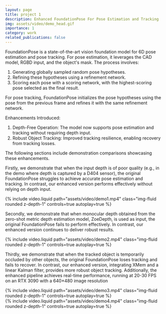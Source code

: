 ```yaml
---
layout: page
title: project 1
description: Enhanced FoundationPose For Pose Estimation and Tracking
img: assets/video/demo_head.gif
importance: 1
category: work
related_publications: false
---
```

FoundationPose is a state-of-the-art vision foundation model for 6D pose estimation and pose tracking. For pose estimation, it leverages the CAD model, RGBD input, and the object's mask. The process involves:

1. Generating globally sampled random pose hypotheses.
2. Refining these hypotheses using a refinement network.
3. Scoring each pose with a scoring network, with the highest-scoring pose selected as the final result.

For pose tracking, FoundationPose initializes the pose hypotheses using the pose from the previous frame and refines it with the same refinement network.

Enhancements Introduced:
1. Depth-Free Operation: The model now supports pose estimation and tracking without requiring depth input.
2. Robust Object Tracking: Improved tracking resilience, enabling recovery from tracking losses.

The following sections include demonstration comparisons showcasing these enhancements.

Firstly, we demonstrate that when the input depth is of poor quality (e.g., in the demo where depth is captured by a D404 sensor), the original FoundationPose struggles to achieve accurate pose estimation and tracking. In contrast, our enhanced version performs effectively without relying on depth input.
<div class="row">
    <div class="col-sm mt-3 mt-md-0">
        {% include video.liquid path="assets/video/demo1.mp4" class="img-fluid rounded z-depth-1" controls=true autoplay=true %}
    </div>
</div>

Secondly, we demonstrate that when monocular depth obtained from the zero-shot metric depth estimation model, ZoeDepth, is used as input, the original FoundationPose fails to perform effectively. In contrast, our enhanced version continues to deliver robust results.
<div class="row">
    <div class="col-sm mt-3 mt-md-0">
        {% include video.liquid path="assets/video/demo2.mp4" class="img-fluid rounded z-depth-1" controls=true autoplay=true %}
    </div>
</div>


Thirdly, we demonstrate that when the tracked object is temporarily occluded by other objects, the original FoundationPose loses tracking and fails to recover. In contrast, our enhanced version, integrating XMem and a linear Kalman filter, provides more robust object tracking. Additionally, the enhanced pipeline achieves real-time performance, running at 20-30 FPS on an RTX 3090 with a 640×480 image resolution
<div class="row">
    <div class="col-sm mt-3 mt-md-0">
        {% include video.liquid path="assets/video/demo3.mp4" class="img-fluid rounded z-depth-1" controls=true autoplay=true %}
    </div>
</div>

<div class="row">
    <div class="col-sm mt-3 mt-md-0">
        {% include video.liquid path="assets/video/demo4.mp4" class="img-fluid rounded z-depth-1" controls=true autoplay=true %}
    </div>
</div>
